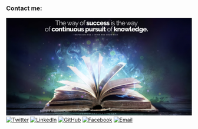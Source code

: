### Contact me:

![Picture](https://github.com/hieudz2k4/CONTACT-ME/blob/main/Quote.jpg)
[![Twitter](https://img.shields.io/badge/Twitter-%40mytwitterhandle-blue?style=for-the-badge&logo=twitter)](https://twitter.com/Hiuo23558165)
[![LinkedIn](https://img.shields.io/badge/LinkedIn-mylinkedin-blue?style=for-the-badge&logo=linkedin)](https://www.linkedin.com/in/hi%E1%BA%BFu-%C4%91%C3%A0o-205366249/)
[![GitHub](https://img.shields.io/badge/GitHub-myusername-green?style=for-the-badge&logo=github)](https://github.com/hieudz2k4)
[![Facebook](https://img.shields.io/badge/Facebook-myusername-blue?style=for-the-badge&logo=facebook)](https://www.facebook.com/)
[![Email](https://img.shields.io/badge/Email-myemailaddress-red?style=for-the-badge&logo=gmail)](mailto:hieudz20041999@gmail.com)
